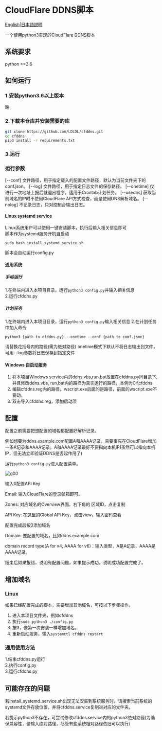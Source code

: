 # CloudFlare DDNS脚本

[English](readme.en.md)|[日本語説明](readme.ja.md)

一个使用python3实现的CloudFlare DDNS脚本

## 系统要求

python >=3.6

## 如何运行

### 1.安装python3.6以上版本

略

### 2.下载本仓库并安装需要的库

```bash
git clone https://github.com/LDLDL/cfddns.git
cd cfddns
pip3 install -r requirements.txt
```
### 3.运行 

### 运行参数

[--conf] 文件路径，用于指定载入的配置文件路径，默认为当前文件夹下的conf.json。
[--log] 文件路径，用于指定日志文件的保存路径。
[--onetime] 仅进行一次地址上报后就退出程序。适用于Crontab计划任务。
[--usedns] 获取当前域名的IP时不使用CloudFlare API方式检查，而是使用DNS解析域名。
[--nolog] 不记录日志，只对控制台输出日志。

#### Linux systemd service

Linux系统用户可以使用一键安装脚本，执行后输入相关信息即可  
脚本作为systemd服务开机自启动  

`sudo bash install_systemd_service.sh` 

脚本会自动运行config.py

#### 通用系统

##### 手动运行

1.在终端内进入本项目目录，运行`python3 config.py`并输入相关信息  
2.运行cfddns.py

##### 计划任务

1.在终端内进入本项目目录，运行`python3 config.py`输入相关信息
2.在计划任务中加入命令

`python3 {path to cfddns.py} --onetime --conf {path to conf.json}`

请替换花括号内的路径(需为绝对路径)
onetime模式下默认不将日志输出到文件，可用--log参数将日志保存到指定文件  

#### Windows 自启动服务

1. 将本项目Windows service内的ddns.vbs,run.bat放置在cfddns.py同目录下,并且修改ddns.vbs, run,bat内的路径为真实运行的路径，本例为C:\cfddns
2. 编辑cfddns.reg内的路径，wscript.exe后面的是路径，前面的wscript.exe不要动。
3. 双击导入cfddns.reg，添加启动项

## 配置

配置之前需要把想配置的域名都配置好解析记录。

例如想要为ddns.example.com配置A和AAAA记录，需要事先在CloudFlare增加一条A记录和AAAA记录，A和AAAA记录最好不要指向本机IP(虽然可以指向本机IP，但无法立即验证DDNS是否起作用了)

运行`python3 config.py`进入配置菜单。

![g00](https://user-images.githubusercontent.com/81149482/129917531-d499ae47-79ab-44b0-910b-e1f2a98fc68c.png)

输入0配置API Key

Email: 输入CloudFlare的登录邮箱即可。

Zones: 对应域名的Overview界面，右下角的 区域ID，点击复制

API Key: 在[这里](https://dash.cloudflare.com/profile/api-tokens)的Global API Key，点击view，输入密码查看

配置完成后按3添加域名

Domain: 要配置的域名，比如ddns.example.com

domain record type(A for v4, AAAA for v6)：输入类型，A是A记录，AAAA是AAAA记录。

结束后如果报错，说明有配置问题，如果提示成功，说明成功配置完成了。

## 增加域名

### Linux

如果已经配置完成的脚本，需要增加其他域名，可按以下步骤操作。

1. 进入本项目文件夹，例如cfddns
2. 执行`sudo python3 ./config.py`
3. 按3，像第一次安装一样增加域名。
4. 重新启动服务，输入`systemctl cfddns restart`

### 通用使用方法

1.结束cfddns.py运行  
2.执行config.py  
3.运行cfddns.py  

## 可能存在的问题

若install_systemd_service.sh出现无法安装到系统服务时，请搜索当前系统的systemd文件存放位置，并将cfddns.service复制进对应的文件夹。

若提示python3不存在，可尝试修改cfddns.service内的python3绝对路径(为确保兼容性，请输入绝对路径，尽管有些系统相对路径依旧可以执行)

